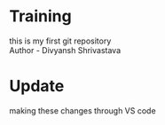 # Training
this is my first git repository
<br>
Author - Divyansh Shrivastava


# Update
making these changes through VS code